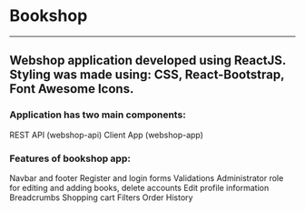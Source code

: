 # Bookshop
---
## Webshop application developed using ReactJS. Styling was made using: CSS, React-Bootstrap, Font Awesome Icons.

### Application has two main components:
REST API (webshop-api)
Client App (webshop-app)
### Features of bookshop app:
Navbar and footer
Register and login forms
Validations
Administrator role for editing and adding books, delete accounts
Edit profile information
Breadcrumbs
Shopping cart
Filters
Order History
